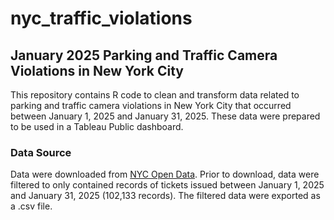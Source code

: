 # nyc_traffic_violations
## January 2025 Parking and Traffic Camera Violations in New York City

This repository contains R code to clean and transform data related to parking and traffic camera violations in New York City that occurred between January 1, 2025 and January 31, 2025. These data were prepared to be used in a Tableau Public dashboard.

### Data Source
Data were downloaded from [NYC Open Data](https://data.cityofnewyork.us/City-Government/Open-Parking-and-Camera-Violations/nc67-uf89/about_data). Prior to download, data were filtered to only contained records of tickets issued between January 1, 2025 and January 31, 2025 (102,133 records). The filtered data were exported as a .csv file.
